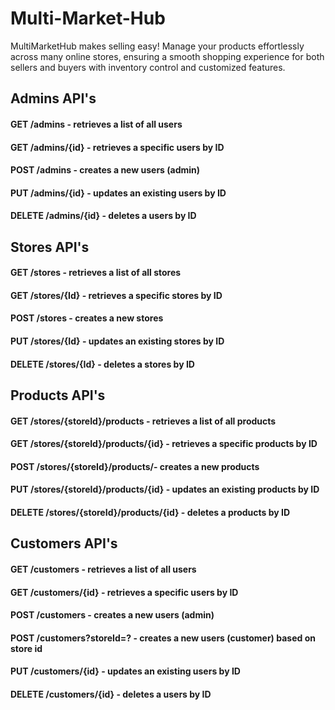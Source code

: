 # Multi-Market-Hub

MultiMarketHub makes selling easy! Manage your products effortlessly across many online stores, ensuring a smooth shopping experience for both sellers and buyers with inventory control and customized features.


## Admins API's
####  GET /admins - retrieves a list of all users  
####  GET /admins/{id} - retrieves a specific users by ID  
####  POST /admins - creates a new users (admin) 
####  PUT /admins/{id} - updates an existing users by ID 
####  DELETE /admins/{id} - deletes a users by ID 


## Stores API's
####  GET /stores - retrieves a list of all stores 
####  GET /stores/{Id} - retrieves a specific stores by ID 
####  POST /stores - creates a new stores 
#### PUT /stores/{Id} - updates an existing stores by ID
#### DELETE /stores/{Id} - deletes a stores by ID


## Products API's
#### GET /stores/{storeId}/products - retrieves a list of all products
#### GET /stores/{storeId}/products/{id} - retrieves a specific products by ID
#### POST /stores/{storeId}/products/- creates a new products
#### PUT /stores/{storeId}/products/{id} - updates an existing products by ID
#### DELETE /stores/{storeId}/products/{id} - deletes a products by ID

## Customers API's
#### GET /customers - retrieves a list of all users
#### GET /customers/{id} - retrieves a specific users by ID
#### POST /customers - creates a new users (admin)
#### POST /customers?storeId=? - creates a new users (customer) based on store id
#### PUT /customers/{id} - updates an existing users by ID
#### DELETE /customers/{id} - deletes a users by ID
